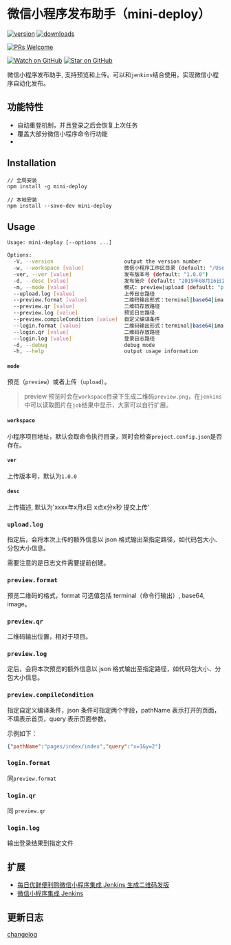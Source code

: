 # 微信小程序发布助手（mini-deploy）

[![version][version-badge]][package]
[![downloads][downloads-badge]][npm-stat]

[![PRs Welcome][prs-badge]][prs]

[![Watch on GitHub][github-watch-badge]][github-watch]
[![Star on GitHub][github-star-badge]][github-star]

微信小程序发布助手, 支持预览和上传。可以和`jenkins`结合使用，实现微信小程序自动化发布。

## 功能特性

- 自动重登机制，并且登录之后会恢复上次任务
- 覆盖大部分微信小程序命令行功能
- 

## Installation

```shell
// 全局安装
npm install -g mini-deploy

// 本地安装
npm install --save-dev mini-deploy
```

## Usage

```sh
Usage: mini-deploy [--options ...]

Options:
  -V, --version                       output the version number
  -w, --workspace [value]             微信小程序工作区目录 (default: "/Users/neo/WorkSpace/deploy-mini")
  -ver, --ver [value]                 发布版本号 (default: "1.0.0")
  -d, --desc [value]                  发布简介 (default: "2019年08月16日15点25分20秒提交上传")
  -m, --mode [value]                  模式: preview|upload (default: "preview")
  --upload.log [value]                上传日志路径
  --preview.format [value]            二维码输出形式：terminal|base64|image
  --preview.qr [value]                二维码存放路径
  --preview.log [value]               预览日志路径
  --preview.compileCondition [value]  自定义编译条件
  --login.format [value]              二维码输出形式：terminal|base64|image
  --login.qr [value]                  二维码存放路径
  --login.log [value]                 登录日志路径
  -d, --debug                         debug mode
  -h, --help                          output usage information

```

#### `mode`

预览（`preview`）或者上传（`upload`）。

> preview 预览时会在`workspace`目录下生成二维码`preview.png`，在`jenkins`中可以读取图片在`job`结果中显示，大家可以自行扩展。

#### `workspace`

小程序项目地址，默认会取命令执行目录，同时会检查`project.config.json`是否存在。

#### `ver`

上传版本号，默认为`1.0.0`

#### `desc`

上传描述, 默认为'xxxx年x月x日 x点x分x秒 提交上传'

### `upload.log`

指定后，会将本次上传的额外信息以 json 格式输出至指定路径，如代码包大小、分包大小信息。

需要注意的是日志文件需要提前创建。

### `preview.format`

预览二维码的格式，format 可选值包括 terminal（命令行输出）, base64, image。

### `preview.qr`

二维码输出位置，相对于项目。

### `preview.log`

定后，会将本次预览的额外信息以 json 格式输出至指定路径，如代码包大小、分包大小信息。

### `preview.compileCondition`

指定自定义编译条件，json 条件可指定两个字段，pathName 表示打开的页面，不填表示首页，query 表示页面参数。

示例如下：

```json
{"pathName":"pages/index/index","query":"x=1&y=2"}
```

### `login.format`

同`preview.format`

### `login.qr`

同 `preview.qr`

### `login.log`

输出登录结果到指定文件

## 扩展

- [每日优鲜便利购微信小程序集成 Jenkins 生成二维码发版](https://testerhome.com/topics/14913#reply-115145)
- [微信小程序集成 Jenkins](https://segmentfault.com/a/1190000016247970)

## 更新日志

[changelog](./changelog.md)

[dependencyci]: https://dependencyci.com/github/ineo6/mini-deploy
[version-badge]: https://img.shields.io/npm/v/mini-deploy.svg?style=flat-square
[package]: https://www.npmjs.com/package/mini-deploy
[downloads-badge]: https://img.shields.io/npm/dm/mini-deploy.svg?style=flat-square
[npm-stat]: http://npm-stat.com/charts.html?package=mini-deploy&from=2018-10-31
[license-badge]: https://img.shields.io/npm/l/mini-deploy.svg?style=flat-square
[license]: https://github.com/ineo6/mini-deploy/blob/master/LICENSE
[prs-badge]: https://img.shields.io/badge/PRs-welcome-brightgreen.svg?style=flat-square
[prs]: http://makeapullrequest.com
[coc-badge]: htts://img.shields.io/badge/code%20of-conduct-ff69b4.svg?style=flat-square
[github-watch-badge]: https://img.shields.io/github/watchers/ineo6/mini-deploy.svg?style=social
[github-watch]: https://github.com/ineo6/mini-deploy/watchers
[github-star-badge]: https://img.shields.io/github/stars/ineo6/mini-deploy.svg?style=social
[github-star]: https://github.com/ineo6/mini-deploy/stargazers
